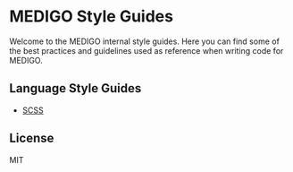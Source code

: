 # MEDIGO Style Guides

Welcome to the MEDIGO internal style guides. Here you can find some of the
best practices and guidelines used as reference when writing code for MEDIGO.

## Language Style Guides

* [SCSS](/docs/scss.md)

## License

MIT
